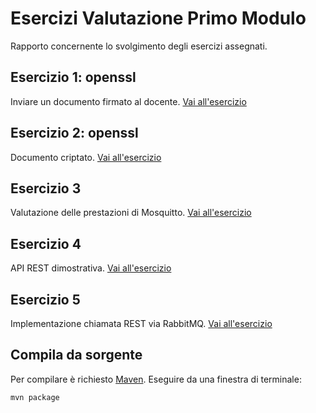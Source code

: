# Esercizi Valutazione Primo Modulo

Rapporto concernente lo svolgimento degli esercizi assegnati.

## Esercizio 1: openssl

Inviare un documento firmato al docente. [Vai all'esercizio](1)

## Esercizio 2: openssl

Documento criptato. [Vai all'esercizio](2)

## Esercizio 3

Valutazione delle prestazioni di Mosquitto. [Vai all'esercizio](3)

## Esercizio 4

API REST dimostrativa. [Vai all'esercizio](4)

## Esercizio 5

Implementazione chiamata REST via RabbitMQ. [Vai all'esercizio](5)

## Compila da sorgente

Per compilare è richiesto [Maven](https://maven.apache.org/). Eseguire da una finestra di terminale:

```bash
mvn package
```